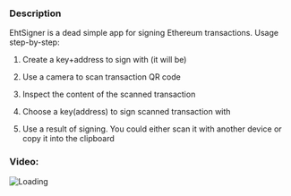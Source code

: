 ### Description

EhtSigner is a dead simple app for signing Ethereum transactions. Usage step-by-step:

1. Create a key+address to sign with (it will be)

2. Use a camera to scan transaction QR code

3. Inspect the content of the scanned transaction

4. Choose a key(address) to sign scanned transaction with

5. Use a result of signing. You could either scan it with another device or copy it into the clipboard

### Video:

![Loading](https://github.com/fckt/eth-signer-app/raw/master/docs/preview.gif)
